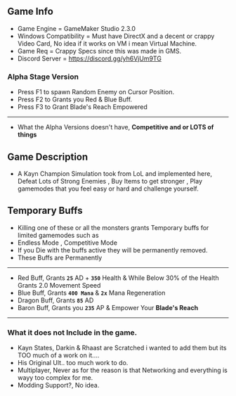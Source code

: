 ## Game Info
- Game Engine = GameMaker Studio 2.3.0
- Windows Compatibility = Must have DirectX and a decent or crappy Video Card, No idea if it works on VM i mean Virtual Machine.
- Game Req = Crappy Specs since this was made in GMS.
- Discord Server = https://discord.gg/yh6VjUm9TG

### Alpha Stage Version
- Press F1 to spawn Random Enemy on Cursor Position.
- Press F2 to Grants you Red & Blue Buff.
- Press F3 to Grant Blade's Reach Empowered
- ---
- What the Alpha Versions doesn't have, **Competitive and or LOTS of things**

## Game Description
- A Kayn Champion Simulation took from LoL and implemented here, Defeat Lots of Strong Enemies , Buy Items to get stronger , Play gamemodes that you feel easy or hard and challenge yourself.

## Temporary Buffs
- Killing one of these or all the monsters grants Temporary buffs for limited gamemodes such as
- Endless Mode , Competitive Mode
- If you Die with the buffs active they will be permanently removed.
- These Buffs are Permanently
- -----------------------------------------------------------------------------------
- Red Buff, Grants **`25`** AD + **`350`** Health & While Below 30% of the Health Grants 2.0 Movement Speed
- Blue Buff, Grants **`400 Mana`** & **`2x`** Mana Regeneration
- Dragon Buff, Grants **`85`** AD
- Baron Buff, Grants you **`235`** AP & Empower Your **Blade's Reach**
- -----------------------------------------------------------------------------------

### What it does not Include in the game.
- Kayn States, Darkin & Rhaast are Scratched i wanted to add them but its TOO much of a work on it....
- His Original Ult.. too much work to do.
- Multiplayer, Never as for the reason is that Networking and everything is wayy too complex for me.
- Modding Support?, No idea.
